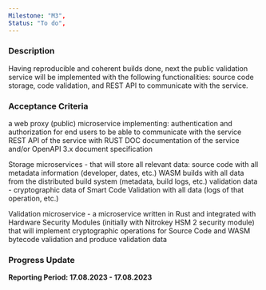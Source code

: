 ```yaml
---
Milestone: "M3",
Status: "To do",
---
```

<!--lang:en--> 
### Description

Having reproducible and coherent builds done, next the public validation service will be implemented with the following functionalities: source code storage, code validation, and REST API to communicate with the service.


### Acceptance Criteria

a web proxy (public) microservice implementing:
authentication and authorization for end users to be able to communicate with the service
REST API of the service with RUST DOC documentation of the service and/or OpenAPI 3.x document specification

Storage microservices - that will store all relevant data:
source code with all metadata information (developer, dates, etc.)
WASM builds with all data from the distributed build system (metadata, build logs, etc.)
validation data - cryptographic data of Smart Code Validation with all data (logs of that operation, etc.)  

Validation microservice - a microservice written in Rust and integrated with Hardware Security Modules (initially with Nitrokey HSM 2 security module) that will implement cryptographic operations for Source Code and WASM bytecode validation and produce validation data

### Progress Update

**Reporting Period: 17.08.2023 - 17.08.2023**

